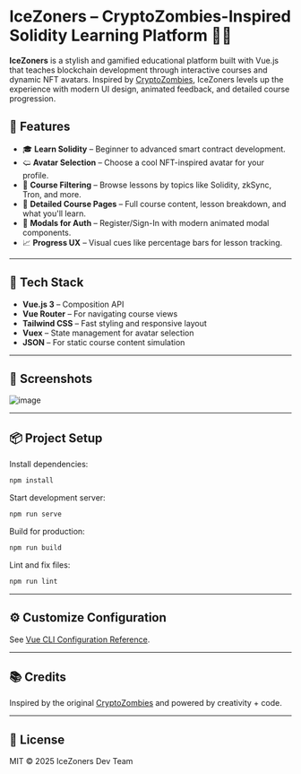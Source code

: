 # IceZoners – CryptoZombies-Inspired Solidity Learning Platform 💨🧠

**IceZoners** is a stylish and gamified educational platform built with Vue.js that teaches blockchain development through interactive courses and dynamic NFT avatars. Inspired by [CryptoZombies](https://cryptozombies.io), IceZoners levels up the experience with modern UI design, animated feedback, and detailed course progression.

## 🌟 Features

* 🎓 **Learn Solidity** – Beginner to advanced smart contract development.
* 🢨 **Avatar Selection** – Choose a cool NFT-inspired avatar for your profile.
* 🛝 **Course Filtering** – Browse lessons by topics like Solidity, zkSync, Tron, and more.
* 📘 **Detailed Course Pages** – Full course content, lesson breakdown, and what you'll learn.
* 💬 **Modals for Auth** – Register/Sign-In with modern animated modal components.
* 📈 **Progress UX** – Visual cues like percentage bars for lesson tracking.

---

## 🚀 Tech Stack

* **Vue.js 3** – Composition API
* **Vue Router** – For navigating course views
* **Tailwind CSS** – Fast styling and responsive layout
* **Vuex** – State management for avatar selection
* **JSON** – For static course content simulation

---

## 📸 Screenshots

![image](https://github.com/user-attachments/assets/93068172-e090-4119-bcfc-5b900a210177)


---

## 📦 Project Setup

Install dependencies:

```bash
npm install
```

Start development server:

```bash
npm run serve
```

Build for production:

```bash
npm run build
```

Lint and fix files:

```bash
npm run lint
```

---

## ⚙️ Customize Configuration

See [Vue CLI Configuration Reference](https://cli.vuejs.org/config/).

---

## 📚 Credits

Inspired by the original [CryptoZombies](https://cryptozombies.io) and powered by creativity + code.

---

## 📄 License

MIT © 2025 IceZoners Dev Team
